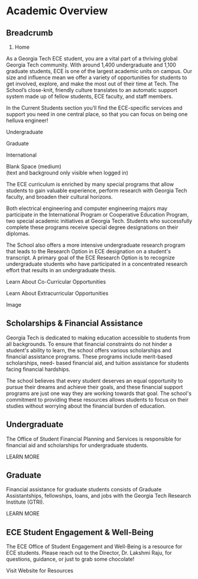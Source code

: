 #  Academic Overview

## Breadcrumb

  1. Home

As a Georgia Tech ECE student, you are a vital part of a thriving global
Georgia Tech community. With around 1,400 undergraduate and 1,100 graduate
students, ECE is one of the largest academic units on campus. Our size and
influence mean we offer a variety of opportunities for students to get
involved, explore, and make the most out of their time at Tech. The School’s
close-knit, friendly culture translates to an automatic support system made up
of fellow students, ECE faculty, and staff members.

In the Current Students section you’ll find the ECE-specific services and
support you need in one central place, so that you can focus on being one
helluva engineer!

Undergraduate

Graduate

International

Blank Space (medium)  
(text and background only visible when logged in)

The ECE curriculum is enriched by many special programs that allow students to
gain valuable experience, perform research with Georgia Tech faculty, and
broaden their cultural horizons.

Both electrical engineering and computer engineering majors may participate in
the International Program or Cooperative Education Program, two special
academic initiatives at Georgia Tech. Students who successfully complete these
programs receive special degree designations on their diplomas.

The School also offers a more intensive undergraduate research program that
leads to the Research Option in ECE designation on a student's transcript. A
primary goal of the ECE Research Option is to recognize undergraduate students
who have participated in a concentrated research effort that results in an
undergraduate thesis.



Learn About Co-Curricular Opportunities

Learn About Extracurricular Opportunities

Image

## Scholarships & Financial Assistance

Georgia Tech is dedicated to making education accessible to students from all
backgrounds. To ensure that financial constraints do not hinder a student's
ability to learn, the school offers various scholarships and financial
assistance programs. These programs include merit-based scholarships, need-
based financial aid, and tuition assistance for students facing financial
hardships.

The school believes that every student deserves an equal opportunity to pursue
their dreams and achieve their goals, and these financial support programs are
just one way they are working towards that goal. The school's commitment to
providing these resources allows students to focus on their studies without
worrying about the financial burden of education.

## Undergraduate

The Office of Student Financial Planning and Services is responsible for
financial aid and scholarships for undergraduate students.

LEARN MORE

## Graduate

Financial assistance for graduate students consists of Graduate
Assistantships, fellowships, loans, and jobs with the Georgia Tech Research
Institute (GTRI).

LEARN MORE

## ECE Student Engagement & Well-Being

The ECE Office of Student Engagement and Well-Being is a resource for ECE
students. Please reach out to the Director, Dr. Lakshmi Raju, for questions,
guidance, or just to grab some chocolate!

Visit Website for Resources

